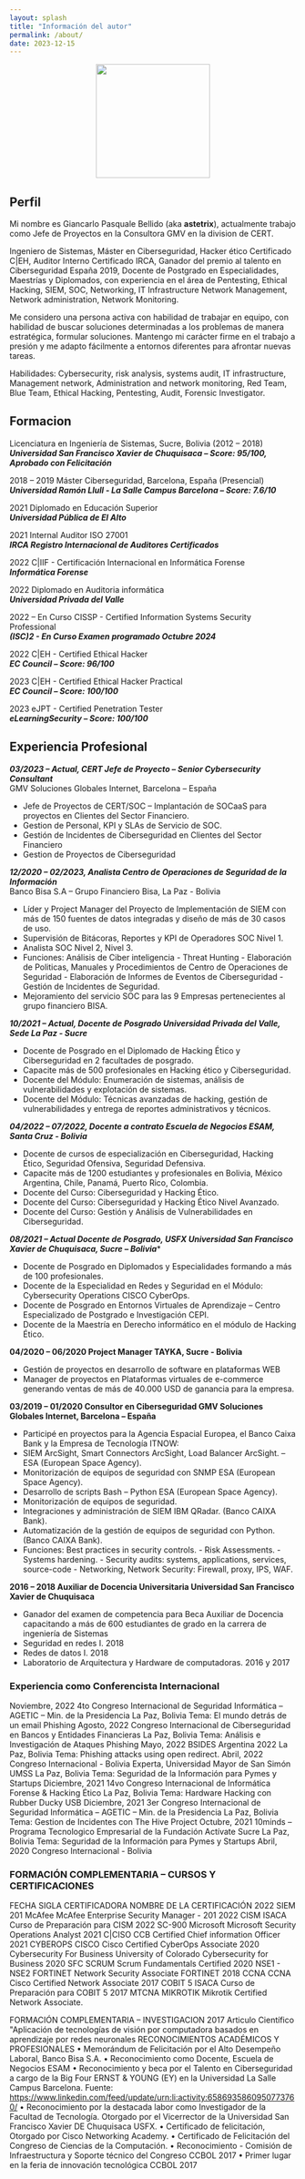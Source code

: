```yaml
---
layout: splash
title: "Información del autor"
permalink: /about/
date: 2023-12-15
---
```


<p align="center" >
<img src="/assets/images/avatar.png" width="200" height="200">
</p>

## Perfil

Mi nombre es Giancarlo Pasquale Bellido (aka **astetrix**), actualmente trabajo como Jefe de Proyectos en la Consultora GMV en la division de CERT.<br>

Ingeniero de Sistemas, Máster en Ciberseguridad, Hacker ético Certificado C|EH, Auditor Interno Certificado IRCA, Ganador del premio al talento en Ciberseguridad España 2019, Docente de Postgrado en Especialidades, Maestrías y Diplomados, con experiencia en el área de Pentesting, Ethical Hacking, SIEM, SOC, Networking, IT Infrastructure Network Management, Network administration, Network Monitoring.<br>

Me considero una persona activa con habilidad de trabajar en equipo, con habilidad de buscar soluciones determinadas a los problemas de manera estratégica, formular soluciones. Mantengo mi carácter firme en el trabajo a presión y me adapto fácilmente a entornos diferentes para afrontar nuevas tareas.<br>

Habilidades: Cybersecurity, risk analysis, systems audit, IT infrastructure, Management network, Administration and network monitoring, Red Team, Blue Team, Ethical Hacking, Pentesting, Audit, Forensic Investigator.<br>


## Formacion

Licenciatura en Ingeniería de Sistemas, Sucre, Bolivia (2012 – 2018)<br>
***Universidad San Francisco Xavier de Chuquisaca – Score: 95/100, Aprobado con Felicitación***

2018 – 2019 Máster Ciberseguridad, Barcelona, España (Presencial)<br>
***Universidad Ramón Llull - La Salle Campus Barcelona – Score: 7.6/10***

2021 Diplomado en Educación Superior<br>
***Universidad Pública de El Alto***

2021 Internal Auditor ISO 27001<br>
***IRCA Registro Internacional de Auditores Certificados***

2022 C|IIF - Certificación Internacional en Informática Forense<br>
***Informática Forense***

2022 Diplomado en Auditoria informática<br>
***Universidad Privada del Valle***

2022 – En Curso CISSP - Certified Information Systems Security Professional<br>
***(ISC)2 - En Curso Examen programado Octubre 2024***

2022 C|EH - Certified Ethical Hacker<br>
***EC Council – Score: 96/100***

2023 C|EH - Certified Ethical Hacker Practical<br>
***EC Council – Score: 100/100***

2023 eJPT - Certified Penetration Tester<br>
***eLearningSecurity – Score: 100/100***

## Experiencia Profesional

***03/2023 – Actual, CERT Jefe de Proyecto – Senior Cybersecurity Consultant***<br>
GMV Soluciones Globales Internet, Barcelona – España<br>
- Jefe de Proyectos de CERT/SOC – Implantación de SOCaaS para proyectos en Clientes del Sector Financiero.<br>
- Gestion de Personal, KPI y SLAs de Servicio de SOC.<br>
- Gestión de Incidentes de Ciberseguridad en Clientes del Sector Financiero<br>
- Gestion de Proyectos de Ciberseguridad<br>

***12/2020 – 02/2023, Analista Centro de Operaciones de Seguridad de la Información***<br>
Banco Bisa S.A – Grupo Financiero Bisa, La Paz - Bolivia<br>
- Líder y Project Manager del Proyecto de Implementación de SIEM con más de 150 fuentes de datos integradas y diseño de más de 30 casos de uso.<br>
- Supervisión de Bitácoras, Reportes y KPI de Operadores SOC Nivel 1.<br>
- Analista SOC Nivel 2, Nivel 3.<br>
- Funciones: Análisis de Ciber inteligencia - Threat Hunting - Elaboración de Politicas, Manuales y Procedimientos de Centro de Operaciones de Seguridad - Elaboración de Informes de Eventos de Ciberseguridad - Gestión de Incidentes de Seguridad.<br>
- Mejoramiento del servicio SOC para las 9 Empresas pertenecientes al grupo financiero BISA.<br>

***10/2021 – Actual, Docente de Posgrado Universidad Privada del Valle, Sede La Paz - Sucre***<br>
- Docente de Posgrado en el Diplomado de Hacking Ético y Ciberseguridad en 2 facultades de posgrado.<br>
- Capacite más de 500 profesionales en Hacking ético y Ciberseguridad.<br>
- Docente del Módulo: Enumeración de sistemas, análisis de vulnerabilidades y explotación de sistemas.<br>
- Docente del Módulo: Técnicas avanzadas de hacking, gestión de vulnerabilidades y entrega de reportes administrativos y técnicos.<br>

***04/2022 – 07/2022, Docente a contrato  Escuela de Negocios ESAM, Santa Cruz - Bolivia***<br>
- Docente de cursos de especialización en Ciberseguridad, Hacking Ético, Seguridad Ofensiva, Seguridad Defensiva.<br>
- Capacite más de 1200 estudiantes y profesionales en Bolivia, México Argentina, Chile, Panamá, Puerto Rico, Colombia.<br>
- Docente del Curso: Ciberseguridad y Hacking Ético.<br>
- Docente del Curso: Ciberseguridad y Hacking Ético Nivel Avanzado.<br>
- Docente del Curso: Gestión y Análisis de Vulnerabilidades en Ciberseguridad.<br>

***08/2021 – Actual Docente de Posgrado, USFX Universidad San Francisco Xavier de Chuquisaca, Sucre – Bolivia****<br>
- Docente de Posgrado en Diplomados y Especialidades formando a más de 100 profesionales.<br>
- Docente de la Especialidad en Redes y Seguridad en el Módulo: Cybersecurity Operations CISCO CyberOps.<br>
- Docente de Posgrado en Entornos Virtuales de Aprendizaje – Centro Especializado de Postgrado e Investigación CEPI.<br>
- Docente de la Maestría en Derecho informático en el módulo de Hacking Ético.<br>

****04/2020 – 06/2020 Project Manager TAYKA, Sucre - Bolivia****<br>
- Gestión de proyectos en desarrollo de software en plataformas WEB<br>
- Manager de proyectos en Plataformas virtuales de e-commerce generando ventas de más de 40.000 USD de ganancia para la empresa.<br>

****03/2019 – 01/2020 Consultor en Ciberseguridad GMV Soluciones Globales Internet, Barcelona – España****<br>
- Participé en proyectos para la Agencia Espacial Europea, el Banco Caixa Bank y la Empresa de Tecnología ITNOW:<br>
- SIEM ArcSight, Smart Connectors ArcSight, Load Balancer ArcSight. – ESA (European Space Agency).<br>
- Monitorización de equipos de seguridad con SNMP ESA (European Space Agency).<br>
- Desarrollo de scripts Bash – Python ESA (European Space Agency).<br>
- Monitorización de equipos de seguridad.<br>
- Integraciones y administración de SIEM IBM QRadar. (Banco CAIXA Bank).<br>
- Automatización de la gestión de equipos de seguridad con Python. (Banco CAIXA Bank).<br>
- Funciones: Best practices in security controls. - Risk Assessments. - Systems hardening. - Security audits: systems, applications, services, source-code - Networking, Network Security: Firewall, proxy, IPS, WAF.<br>

****2016 – 2018 Auxiliar de Docencia Universitaria Universidad San Francisco Xavier de Chuquisaca****<br>
- Ganador del examen de competencia para Beca Auxiliar de Docencia capacitando a más de 600 estudiantes de grado en la carrera de ingeniería de Sistemas<br>
- Seguridad en redes I. 2018<br>
- Redes de datos I. 2018<br>
- Laboratorio de Arquitectura y Hardware de computadoras. 2016 y 2017<br>


### Experiencia como Conferencista Internacional

Noviembre, 2022 4to Congreso Internacional de Seguridad Informática – AGETIC – Min. de la Presidencia
La Paz, Bolivia Tema: El mundo detrás de un email Phishing
Agosto, 2022 Congreso Internacional de Ciberseguridad en Bancos y Entidades Financieras
La Paz, Bolivia Tema: Análisis e Investigación de Ataques Phishing
Mayo, 2022 BSIDES Argentina 2022
La Paz, Bolivia Tema: Phishing attacks using open redirect.
Abril, 2022 Congreso Internacional - Bolivia Experta, Universidad Mayor de San Simón UMSS
La Paz, Bolivia Tema: Seguridad de la Información para Pymes y Startups
Diciembre, 2021 14vo Congreso Internacional de Informática Forense & Hacking Ético
La Paz, Bolivia Tema: Hardware Hacking con Rubber Ducky USB
Diciembre, 2021 3er Congreso Internacional de Seguridad Informática – AGETIC – Min. de la Presidencia
La Paz, Bolivia Tema: Gestion de Incidentes con The Hive Project
Octubre, 2021 10minds – Programa Tecnologico Empresarial de la Fundación Actívate Sucre
La Paz, Bolivia Tema: Seguridad de la Información para Pymes y Startups
Abril, 2020 Congreso Internacional - Bolivia


### FORMACIÓN COMPLEMENTARIA – CURSOS Y CERTIFICACIONES
FECHA
SIGLA
CERTIFICADORA
NOMBRE DE LA CERTIFICACIÓN
2022
SIEM 201
McAfee
McAfee Enterprise Security Manager - 201
2022
CISM
ISACA
Curso de Preparación para CISM
2022
SC-900
Microsoft
Microsoft Security Operations Analyst
2021
C|CISO
CCB
Certified Chief information Officer
2021
CYBEROPS
CISCO
Cisco Certified CyberOps Associate
2020
Cybersecurity For Business
University of Colorado
Cybersecurity for Business
2020
SFC
SCRUM
Scrum Fundamentals Certified
2020
NSE1 - NSE2
FORTINET
Network Security Associate FORTINET
2018
CCNA
CCNA
Cisco Certified Network Associate
2017
COBIT 5
ISACA
Curso de Preparación para COBIT 5
2017
MTCNA
MIKROTIK
Mikrotik Certified Network Associate.

FORMACIÓN COMPLEMENTARIA – INVESTIGACION
2017
Articulo Científico "Aplicación de tecnologías de visión por computadora basados en aprendizaje por redes neuronales
RECONOCIMIENTOS ACADÉMICOS Y PROFESIONALES
• Memorándum de Felicitación por el Alto Desempeño Laboral, Banco Bisa S.A.
• Reconocimiento como Docente, Escuela de Negocios ESAM
• Reconocimiento y beca por el Talento en Ciberseguridad a cargo de la Big Four ERNST & YOUNG (EY) en la Universidad La Salle Campus Barcelona. Fuente: https://www.linkedin.com/feed/update/urn:li:activity:6586935860950773760/
• Reconocimiento por la destacada labor como Investigador de la Facultad de Tecnología. Otorgado por el Vicerrector de la Universidad San Francisco Xavier DE Chuquisaca USFX.
• Certificado de felicitación, Otorgado por Cisco Networking Academy.
• Certificado de Felicitación del Congreso de Ciencias de la Computación.
• Reconocimiento - Comisión de Infraestructura y Soporte técnico del Congreso CCBOL 2017
• Primer lugar en la feria de innovación tecnológica CCBOL 2017



<!-- - [Preparación OSCP](https://gist.github.com/s4vitar/b88fefd5d9fbbdcc5f30729f7e06826e)
- [Preparación OSWP](https://gist.github.com/s4vitar/3b42532d7d78bafc824fb28a95c8a5eb)
- [Cómo construir tu propio sistema Linux](https://gist.github.com/s4vitar/8a2b18ec1f1b16226e21d4b89cbef270) -->

